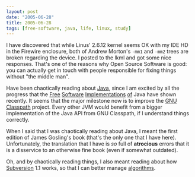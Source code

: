 ```yaml
---
layout: post
date: "2005-06-28"
title: 2005-06-28
tags: [free-software, java, life, linux, study]
---
```

I have discovered that while Linus' 2.6.12 kernel seems OK with my
IDE HD in the Firewire enclosure, both of Andrew Morton's `-mm1` and
`-mm2` trees are broken regarding the device. I posted to the lkml
and got some nice responses. That's one of the reasons why Open
Source Software is good: you can actually get in touch with people
responsible for fixing things without "the middle man".

Have been chaotically reading about [Java](http://java.sun.com/),
since I am excited by all the progress that the
[Free](http://www.kaffe.org/) [Software](http://www.sablevm.org/)
[Implementations](http://gcc.gnu.org/java/)
[of](http://jikes.sf.net/) Java have shown recently. It seems that
the major milestone now is to improve the
[GNU](http://www.gnu.org/)
[Classpath](http://www.gnu.org/software/classpath/) project. Every
other JVM would benefit from a bigger implementation of the Java
API from GNU Classpath, if I understand things correctly.

When I said that I was chaotically reading about Java, I meant the
first edition of James Gosling's book (that's the only one that I
have here). Unfortunately, the translation that I have is *so* full
of **atrocious** errors that it is a disservice to an otherwise
fine book (even if somewhat outdated).

Oh, and by chaotically reading things, I also meant reading about
how [Subversion](http://subversion.tigris.org/) 1.1 works, so that
I can better manage [algorithms](http://algorithms.berlios.de/).


